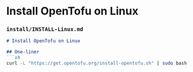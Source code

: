 # Install OpenTofu on Linux

### `install/INSTALL-Linux.md`
```md
# Install OpenTofu on Linux

## One‑liner
```sh
curl -L "https://get.opentofu.org/install-opentofu.sh" | sudo bash
